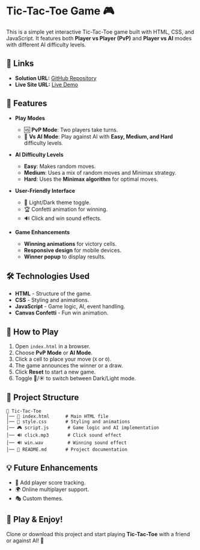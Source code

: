 # Tic-Tac-Toe Game 🎮  

This is a simple yet interactive Tic-Tac-Toe game built with HTML, CSS, and JavaScript. It features both **Player vs Player (PvP)** and **Player vs AI** modes with different AI difficulty levels.  

## 🔗 Links  
- **Solution URL:** [GitHub Repository](https://github.com/Pavithra-Christy/tic-tac-toe)  
- **Live Site URL:** [Live Demo](https://pavithra-christy.github.io/tic-tac-toe/)  

## 🚀 Features  
- **Play Modes**  
  - 🆚 **PvP Mode**: Two players take turns.  
  - 🤖 **Vs AI Mode**: Play against AI with **Easy, Medium, and Hard** difficulty levels.  

- **AI Difficulty Levels**  
  - **Easy**: Makes random moves.  
  - **Medium**: Uses a mix of random moves and Minimax strategy.  
  - **Hard**: Uses the **Minimax algorithm** for optimal moves.  

- **User-Friendly Interface**  
  - 🎨 Light/Dark theme toggle.  
  - 🏆 Confetti animation for winning.  
  - 🔊 Click and win sound effects.  

- **Game Enhancements**  
  - **Winning animations** for victory cells.  
  - **Responsive design** for mobile devices.  
  - **Winner popup** to display results.  

## 🛠️ Technologies Used  
- **HTML** - Structure of the game.  
- **CSS** - Styling and animations.  
- **JavaScript** - Game logic, AI, event handling.  
- **Canvas Confetti** - Fun win animation.  

## 📌 How to Play  
1. Open `index.html` in a browser.  
2. Choose **PvP Mode** or **AI Mode**.  
3. Click a cell to place your move (`X` or `O`).  
4. The game announces the winner or a draw.  
5. Click **Reset** to start a new game.  
6. Toggle 🌙/☀️ to switch between Dark/Light mode.  

## 📂 Project Structure  
```
📁 Tic-Tac-Toe  
│── 📄 index.html      # Main HTML file  
│── 🎨 style.css       # Styling and animations  
│── 🎮 script.js       # Game logic and AI implementation  
│── 🔊 click.mp3       # Click sound effect  
│── 🔊 win.wav         # Winning sound effect  
│── 📜 README.md       # Project documentation  
```

## 💡 Future Enhancements  
- 🏅 Add player score tracking.  
- 🌍 Online multiplayer support.  
- 🎭 Custom themes.  

## 🎯 Play & Enjoy!  
Clone or download this project and start playing **Tic-Tac-Toe** with a friend or against AI! 🚀